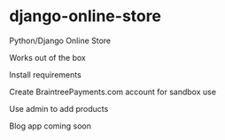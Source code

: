 # django-online-store
Python/Django Online Store

Works out of the box

Install requirements

Create BraintreePayments.com account for sandbox use

Use admin to add products

Blog app coming soon

